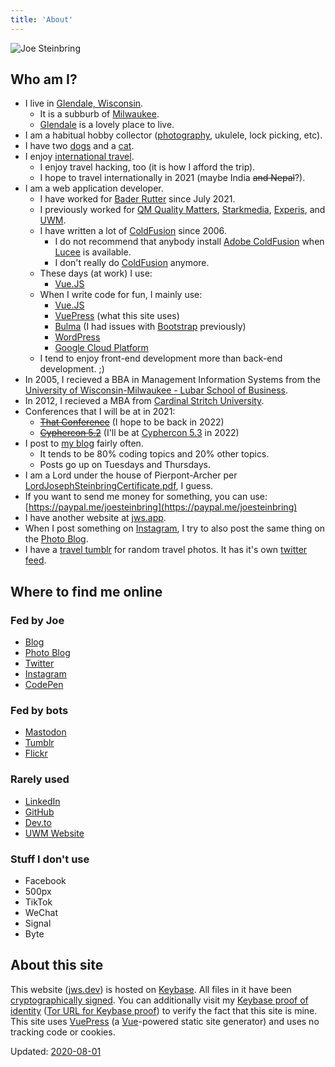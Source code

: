 ```yaml
---
title: 'About'
---
```


<link rel="manifest" href="manifest.json">
<link rel="webmention" href="https://webmention.io/jws.dev/webmention" />
<link rel="pingback" href="https://webmention.io/jws.dev/xmlrpc" />

![Joe Steinbring](logo.png)

## Who am I?

* I live in [Glendale, Wisconsin](http://www.glendale-wi.org/).
	* It is a subburb of [Milwaukee](https://city.milwaukee.gov/).
	* [Glendale](https://en.wikipedia.org/wiki/Glendale,_Wisconsin) is a lovely place to live.
* I am a habitual hobby collector ([photography](https://photos.jws.app/), ukulele, lock picking, etc).
* I have two [dogs](https://blog.jws.app/tag/dogs/) and a [cat](https://blog.jws.app/tag/cat/).
* I enjoy [international travel](TravelGoals.html).
	* I enjoy travel hacking, too (it is how I afford the trip).
	* I hope to travel internationally in 2021 (maybe India ~~and Nepal~~?).
* I am a web application developer.
	* I have worked for [Bader Rutter](https://baderrutter.com/) since July 2021.
	* I previously worked for [QM Quality Matters](https://www.qualitymatters.org/), [Starkmedia](https://www.starkmedia.com/), [Experis](http://www.experis.com/), and [UWM](https://uwm.edu).
	* I have written a lot of [ColdFusion](https://en.wikipedia.org/wiki/ColdFusion_Markup_Language) since 2006.
		* I do not recommend that anybody install [Adobe ColdFusion](https://www.adobe.com/products/coldfusion-family.html) when [Lucee](https://lucee.org/) is available.
		* I don't really do [ColdFusion](https://cfdocs.org/) anymore.
	* These days (at work) I use:
		* [Vue.JS](https://blog.jws.app/tag/vue-js/)
	* When I write code for fun, I mainly use:
		* [Vue.JS](https://blog.jws.app/tag/vue-js/)
		* [VuePress](https://blog.jws.app/tag/vuepress/) (what this site uses)
		* [Bulma](https://blog.jws.app/tag/bulma/) (I had issues with [Bootstrap](https://getbootstrap.com/) previously)
		* [WordPress](https://wordpress.org/)
		* [Google Cloud Platform](https://cloud.google.com/)
	* I tend to enjoy front-end development more than back-end development. ;)
* In 2005, I recieved a BBA in Management Information Systems from the [University of Wisconsin-Milwaukee - Lubar School of Business](https://uwm.edu/business/).
* In 2012, I recieved a MBA from [Cardinal Stritch University](https://www.stritch.edu/academics/programs/badgm).
* Conferences that I will be at in 2021:
	* ~~[That Conference](https://www.thatconference.com/wi/2021)~~ (I hope to be back in 2022)
	* ~~[Cyphercon 5.2](https://cyphercon.com/)~~ (I'll be at [Cyphercon 5.3](https://cyphercon.com/) in 2022)
* I post to [my blog](https://blog.jws.app/) fairly often.
	* It tends to be 80% coding topics and 20% other topics.
	* Posts go up on Tuesdays and Thursdays.
* I am a Lord under the house of Pierpont-Archer per [LordJosephSteinbringCertificate.pdf](/pdf/LordJosephSteinbringCertificate.pdf), I guess.
* If you want to send me money for something, you can use: [https://paypal.me/joesteinbring](https://paypal.me/joesteinbring)
* I have another website at <a rel="me" href="https://jws.app">jws.app</a>.
* When I post something on <a rel="me" href="https://www.instagram.com/joesteinbring/">Instagram</a>, I try to also post the same thing on the <a rel="me" href="https://photos.jws.app">Photo Blog</a>.
* I have a [travel tumblr](https://travels.jws.app/) for random travel photos.  It has it's own [twitter feed](https://twitter.com/JWSTravels).

## Where to find me online

### Fed by Joe

* <a rel="me" href="https://blog.jws.app">Blog</a>
* <a rel="me" href="https://photos.jws.app">Photo Blog</a>
* <a rel="me" href="https://twitter.com/steinbring">Twitter</a>
* <a rel="me" href="https://www.instagram.com/joesteinbring/">Instagram</a>
* <a rel="me" href="https://codepen.io/steinbring">CodePen</a>

### Fed by bots

* <a rel="me" href="https://mastodon.social/@steinbring">Mastodon</a>
* <a rel="me" href="https://steinbring.jws.app/">Tumblr</a>
* <a rel="me" href="https://www.flickr.com/photos/joesteinbring/">Flickr</a>

### Rarely used

* <a rel="me" href="https://www.linkedin.com/in/steinbring/">LinkedIn</a>
* <a rel="me" href="https://github.com/steinbring/">GitHub</a>
* <a rel="me" href="https://dev.to/steinbring/">Dev.to</a>
* <a rel="me" href="https://uwm.edu/~josephs7">UWM Website</a>

### Stuff I don't use

* Facebook
* 500px
* TikTok
* WeChat
* Signal
* Byte

## About this site

This website ([jws.dev](https://jws.dev)) is hosted on [Keybase](https://keybase.io/docs/server_security).  All files in it have been [cryptographically signed](https://keybase.pub/steinbring/).  You can additionally visit my [Keybase proof of identity](https://keybase.io/steinbring) ([Tor URL for Keybase proof](http://keybase5wmilwokqirssclfnsqrjdsi7jdir5wy7y7iu3tanwmtp6oid.onion/steinbring)) to verify the fact that this site is mine.  This site uses [VuePress](https://vuepress.vuejs.org/) (a [Vue](https://vuejs.org/)-powered static site generator) and uses no tracking code or cookies.

Updated:  [2020-08-01](https://web.archive.org/web/*/https://jws.dev)